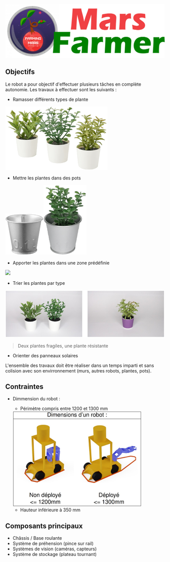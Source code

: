 <img src="./src/logo.png">

## Objectifs
Le robot a pour objectif d'effectuer plusieurs tâches en complète autonomie. Les travaux à effectuer sont les suivants :
- Ramasser différents types de plante

<img src="./src/plante.png" height="200">

- Mettre les plantes dans des pots

<img src="./src/pot.png" height="130"><img src="./src/plante + pot.png" height="220">

- Apporter les plantes dans une zone prédéfinie

<img src="./src/aire de dépose.jpg" height="200">

- Trier les plantes par type

<img src="./src/type plante.png" height="150">

> Deux plantes fragiles, une plante résistante

- Orienter des panneaux solaires

L'ensemble des travaux doit être réaliser dans un temps imparti et sans colision avec son envirronnement (murs, autres robots, plantes, pots).

## Contraintes
- Dimmension du robot :
    - Périmètre compris entre 1200 et 1300 mm

    <img src="./src/dimmension max.jpg" height="300">
    
    - Hauteur inférieure à 350 mm

## Composants principaux
- Châssis / Base roulante
- Système de préhension (pince sur rail)
- Systèmes de vision (caméras, capteurs)
- Système de stockage (plateau tournant)
